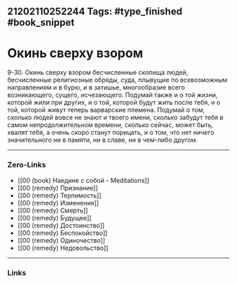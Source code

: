 21202110252244
Tags: #type_finished #book_snippet 
---
# Окинь сверху взором

 9-30. Окинь сверху взором бесчисленные скопища людей, бесчисленные религиозные обряды, суда, плывущие по всевозможным направлениям и в бурю, и в затишье, многообразие всего возникающего, сущего, исчезающего. Подумай также и о той жизни, которой жили при других, и о той, которой будут жить после тебя, и о той, которой живут теперь варварские племена. Подумай о том, сколько людей вовсе не знают и твоего имени, сколько забудут тебя в самом непродолжительном времени, сколько сейчас, может быть, хвалят тебя, а очень скоро станут порицать, и о том, что нет ничего значительного ни в памяти, ни в славе, ни в чем-либо другом. 

---
### Zero-Links
 - [[00 (book) Наедине с собой - Meditations]]
 - [[00 (remedy) Признание]]
 - [[00 (remedy) Терпимость]]
 - [[00 (remedy) Изменения]]
 - [[00 (remedy) Смерть]]
 - [[00 (remedy) Будущее]]
 - [[00 (remedy) Достоинство]]
 - [[00 (remedy) Беспокойство]]
 - [[00 (remedy) Одиночество]]
 - [[00 (remedy) Недовольство]]
---
### Links
